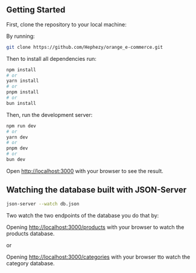 ## Getting Started

First, clone the repository to your local machine:

By running:

```bash
git clone https://github.com/Hephezy/orange_e-commerce.git
```

Then to install all dependencies run:

```bash
npm install 
# or
yarn install
# or
pnpm install
# or
bun install
```

Then, run the development server:

```bash
npm run dev
# or
yarn dev
# or
pnpm dev
# or
bun dev
```

Open [http://localhost:3000](http://localhost:3000) with your browser to see the result.

## Watching the database built with JSON-Server

```bash
json-server --watch db.json
```

Two watch the two endpoints of the database you do that by:

Opening [http://localhost:3000/products](http://localhost:3000/products) with your browser to watch the products database.

or

Opening [http://localhost:3000/categories](http://localhost:3000/categories) with your browser tto watch the category database.
